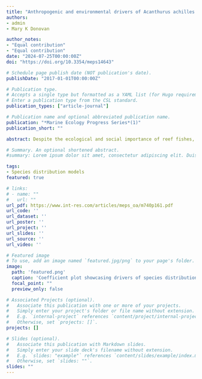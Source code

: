 ```yaml
---
title: "Anthropogenic and environmental drivers of Acanthurus achilles presence in Hawai‘i"
authors:
- admin
- Mary K Donovan

author_notes:
- "Equal contribution"
- "Equal contribution"
date: "2024-07-25T00:00:00Z"
doi: "https://doi.org/10.3354/meps14643"

# Schedule page publish date (NOT publication's date).
publishDate: "2017-01-01T00:00:00Z"

# Publication type.
# Accepts a single type but formatted as a YAML list (for Hugo requirements).
# Enter a publication type from the CSL standard.
publication_types: ["article-journal"]

# Publication name and optional abbreviated publication name.
publication: "*Marine Ecology Progress Series*(1)"
publication_short: ""

abstract: Despite the ecological and social importance of reef fishes, data on their populations, habitat use, and other drivers are often scarce, which creates challenges for effective management. These challenges are particularly acute for rare or at-risk species such as Acanthurus achilles, a reef fish with a documented population decline in recent years in Hawai‘i, USA. We used a data set of in situ fish surveys from across the main Hawaiian Islands combined from multiple survey programs to quantify A. achilles presence and absence and applied generalized linear mixed-effects models to examine the relationships between presence of (1) all individuals, (2) juveniles, and (3) adults with 27 spatially continuous environmental and anthropogenic drivers to understand the main drivers of presence. Using the modeled relationships between presence and all drivers, we predicted the probability of A. achilles presence at a 100 m scale within the 30 m depth contour of the main Hawaiian Islands. Environmental drivers, especially habitat drivers such as depth and rugosity, emerged as significant drivers of A. achilles presence, while anthropogenic drivers like landbased pollution and fishing had fewer significant relationships with A. achilles presence. The predicted probability of presence varied both between islands as well as within islands, with the highest probability of presence around Kaho‘olawe and Hawai‘i and the lowest around O‘ahu. Our modeling approach and high-resolution spatial predictions provide empirical evidence of the importance of environmental drivers in explaining A. achilles presence and identify preferred habitat at relevant scales for fisheries management.

# Summary. An optional shortened abstract.
#summary: Lorem ipsum dolor sit amet, consectetur adipiscing elit. Duis posuere tellus ac convallis placerat. Proin tincidunt magna sed ex sollicitudin condimentum.

tags:
- Species distribution models
featured: true

# links:
# - name: ""
#   url: ""
url_pdf: https://www.int-res.com/articles/meps_oa/m740p161.pdf
url_code: ''
url_dataset: ''
url_poster: ''
url_project: ''
url_slides: ''
url_source: ''
url_video: ''

# Featured image
# To use, add an image named `featured.jpg/png` to your page's folder. 
image: 
  path: 'featured.png'
  caption: 'Coefficient plot showcasing drivers of species distribution'
  focal_point: ""
  preview_only: false

# Associated Projects (optional).
#   Associate this publication with one or more of your projects.
#   Simply enter your project's folder or file name without extension.
#   E.g. `internal-project` references `content/project/internal-project/index.md`.
#   Otherwise, set `projects: []`.
projects: []

# Slides (optional).
#   Associate this publication with Markdown slides.
#   Simply enter your slide deck's filename without extension.
#   E.g. `slides: "example"` references `content/slides/example/index.md`.
#   Otherwise, set `slides: ""`.
slides: ""
---
```


